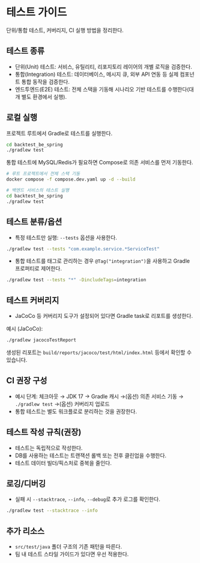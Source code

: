 # 테스트 가이드

단위/통합 테스트, 커버리지, CI 실행 방법을 정리한다.

## 테스트 종류
- 단위(Unit) 테스트: 서비스, 유틸리티, 리포지토리 레이어의 개별 로직을 검증한다.
- 통합(Integration) 테스트: 데이터베이스, 메시지 큐, 외부 API 연동 등 실제 컴포넌트 통합 동작을 검증한다.
- 엔드투엔드(E2E) 테스트: 전체 스택을 기동해 시나리오 기반 테스트를 수행한다(대개 별도 환경에서 실행).

## 로컬 실행
프로젝트 루트에서 Gradle로 테스트를 실행한다.

```bash
cd backtest_be_spring
./gradlew test
```

통합 테스트에 MySQL/Redis가 필요하면 Compose로 의존 서비스를 먼저 기동한다.

```bash
# 루트 프로젝트에서 전체 스택 기동
docker compose -f compose.dev.yaml up -d --build

# 백엔드 서비스의 테스트 실행
cd backtest_be_spring
./gradlew test
```

## 테스트 분류/옵션
- 특정 테스트만 실행: `--tests` 옵션을 사용한다.

```bash
./gradlew test --tests "com.example.service.*ServiceTest"
```

- 통합 테스트를 태그로 관리하는 경우 `@Tag("integration")`을 사용하고 Gradle 프로퍼티로 제어한다.

```bash
./gradlew test --tests "*" -DincludeTags=integration
```

## 테스트 커버리지
- JaCoCo 등 커버리지 도구가 설정되어 있다면 Gradle task로 리포트를 생성한다.

예시 (JaCoCo):

```bash
./gradlew jacocoTestReport
```

생성된 리포트는 `build/reports/jacoco/test/html/index.html` 등에서 확인할 수 있습니다.

## CI 권장 구성
- 예시 단계: 체크아웃 → JDK 17 → Gradle 캐시 →(옵션) 의존 서비스 기동 → `./gradlew test` →(옵션) 커버리지 업로드
- 통합 테스트는 별도 워크플로로 분리하는 것을 권장한다.

## 테스트 작성 규칙(권장)
- 테스트는 독립적으로 작성한다.
- DB를 사용하는 테스트는 트랜잭션 롤백 또는 전후 클린업을 수행한다.
- 테스트 데이터 빌더/픽스처로 중복을 줄인다.

## 로깅/디버깅
- 실패 시 `--stacktrace`, `--info`, `--debug`로 추가 로그를 확인한다.

```bash
./gradlew test --stacktrace --info
```

## 추가 리소스
- `src/test/java` 폴더 구조의 기존 패턴을 따른다.
- 팀 내 테스트 스타일 가이드가 있다면 우선 적용한다.
